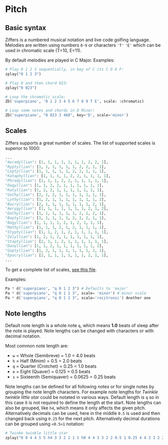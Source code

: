 # Pitch

## Basic syntax

Ziffers is a numbered musical notation and live code golfing language. Melodies are written using numbers `0-9` or characters `'T'` `'E'` 
which can be used in chromatic scale (T=10, E=11).

By default melodies are played in C Major. Examples:

```python
# Play 0 1 2 3 sequentially, in key of C its C D E F:
zplay("0 1 2 3")

# Play 0 and then chord 023:
zplay("0 023")

# Loop the chromatic scale:
ZD('superpiano', '0 1 2 3 4 5 6 7 8 9 T E', scale: :chromatic)

# Loop some notes and chords in D Minor:
ZD('superpiano', "0 023 3 468", key='D', scale='minor')
```

## Scales

Ziffers supports a great number of scales. The list of supported scales is superior to 1000:

```python
...
"Aeradyllian": [1, 1, 1, 1, 1, 1, 1, 2, 2, 1],
"Ryptyllian": [1, 1, 1, 1, 1, 1, 2, 2, 1, 1],
"Loptyllian": [1, 1, 1, 1, 1, 2, 2, 1, 1, 1],
"Kataphyllian": [1, 1, 1, 1, 2, 2, 1, 1, 1, 1],
"Phradyllian": [1, 1, 1, 2, 2, 1, 1, 1, 1, 1],
"Dagyllian": [1, 1, 2, 2, 1, 1, 1, 1, 1, 1],
"Katyllian": [1, 2, 2, 1, 1, 1, 1, 1, 1, 1],
"Gothyllian": [2, 1, 2, 1, 1, 1, 1, 1, 1, 1],
"Lythyllian": [1, 2, 1, 1, 1, 1, 1, 1, 1, 2],
"Bacryllian": [2, 1, 1, 1, 1, 1, 1, 1, 2, 1],
"Aerygyllian": [1, 1, 1, 1, 1, 1, 1, 2, 1, 2],
"Dathyllian": [1, 1, 1, 1, 1, 1, 2, 1, 2, 1],
"Boptyllian": [1, 1, 1, 1, 1, 2, 1, 2, 1, 1],
"Bagyllian": [1, 1, 1, 1, 2, 1, 2, 1, 1, 1],
"Mathyllian": [1, 1, 1, 2, 1, 2, 1, 1, 1, 1],
"Styptyllian": [1, 1, 2, 1, 2, 1, 1, 1, 1, 1],
"Zolyllian": [1, 2, 1, 2, 1, 1, 1, 1, 1, 1],
"Staptyllian": [2, 1, 1, 2, 1, 1, 1, 1, 1, 1],
"Danyllian": [1, 1, 2, 1, 1, 1, 1, 1, 1, 2],
"Goptyllian": [1, 2, 1, 1, 1, 1, 1, 1, 2, 1],
"Epocryllian": [2, 1, 1, 1, 1, 1, 1, 2, 1, 1],
...
```

To get a complete list of scales, [see this file](https://github.com/Bubobubobubobubo/ziffers-python/blob/main/ziffers/defaults.py).

Examples:

```python
Pa * d('superpiano', "q 0 1 2 3") # Defaults to 'major'
Pa * d('superpiano', "q 0 1 2 3", scale= 'minor') # minor scale
Pa * d('superpiano', "q 0 1 2 3", scale='rocitronic') Another one
```

## Note lengths

Default note length is a whole note `q`, which means **1.0** beats of sleep after the note is played. Note lengths can be changed with characters or with decimal notation.

Most common note length are:

- `w` = Whole (Semibreve) = 1.0 = 4.0 beats
- `h` = Half (Minim) = 0.5 = 2.0 beats
- `q` = Quarter (Crotchet) = 0.25 = 1.0 beats
- `e` = Eight (Quaver) = 0.125 = 0.5 beats
- `s` = Sixteenth (Semiquaver) = 0.0625 = 0.25 beats

Note lengths can be defined for all following notes or for single notes by grouping the note length characters. For example note lengths for *Twinkle twinkle little star* could be notated in various ways. Default length is `q` so in this case it is not required to define the length at the start. Note lengths can also be grouped, like `h4`, which means it only affects the given pitch. Alternatively decimals can be used, here in the middle `0.5` is used and then changed back using `0.25` for the next pitch. Alternatively decimal durations can be grouped using `<0.5>1` notation: 

```python
# Twinke twinkle little star
zplay("0 0 4 4 5 5 h4 3 3 2 2 1 1 h0 4 4 3 3 2 2 0.5 1 0.25 4 4 3 3 2 2 <0.5>1 0 0 4 4 5 5 h4 3 3 2 2 1 1 h0")
```